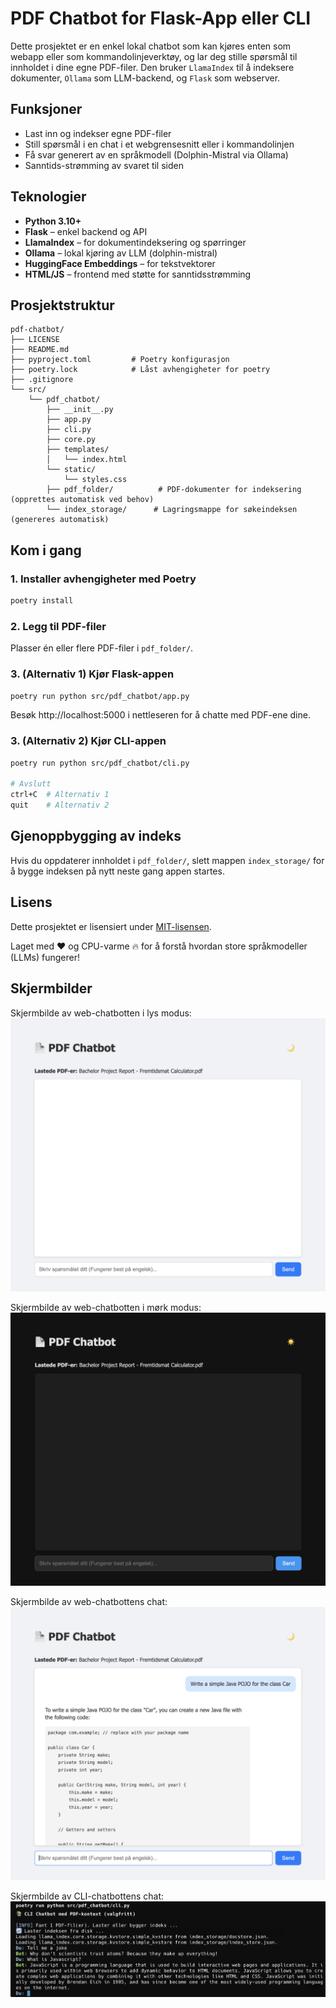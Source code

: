 # PDF Chatbot for Flask-App eller CLI

Dette prosjektet er en enkel lokal chatbot som kan kjøres enten som webapp eller som kommandolinjeverktøy, og lar deg stille spørsmål til innholdet i dine egne PDF-filer. Den bruker `LlamaIndex` til å indeksere dokumenter, `Ollama` som LLM-backend, og `Flask` som webserver.

## Funksjoner

- Last inn og indekser egne PDF-filer
- Still spørsmål i en chat i et webgrensesnitt eller i kommandolinjen
- Få svar generert av en språkmodell (Dolphin-Mistral via Ollama)
- Sanntids-strømming av svaret til siden

## Teknologier

- **Python 3.10+**
- **Flask** – enkel backend og API
- **LlamaIndex** – for dokumentindeksering og spørringer
- **Ollama** – lokal kjøring av LLM (dolphin-mistral)
- **HuggingFace Embeddings** – for tekstvektorer
- **HTML/JS** – frontend med støtte for sanntidsstrømming

## Prosjektstruktur

```text
pdf-chatbot/
├── LICENSE
├── README.md
├── pyproject.toml         # Poetry konfigurasjon
├── poetry.lock            # Låst avhengigheter for poetry
├── .gitignore
└── src/
    └── pdf_chatbot/
        ├── __init__.py
        ├── app.py
        ├── cli.py
        ├── core.py
        ├── templates/
        │   └── index.html
        └── static/
            └── styles.css
        ├── pdf_folder/          # PDF-dokumenter for indeksering (opprettes automatisk ved behov)
        └── index_storage/      # Lagringsmappe for søkeindeksen (genereres automatisk)
```

## Kom i gang

### 1. Installer avhengigheter med Poetry

```bash
poetry install
```

### 2. Legg til PDF-filer

Plasser én eller flere PDF-filer i `pdf_folder/`.

### 3. (Alternativ 1) Kjør Flask-appen

```bash
poetry run python src/pdf_chatbot/app.py
```

Besøk http://localhost:5000 i nettleseren for å chatte med PDF-ene dine.

### 3. (Alternativ 2) Kjør CLI-appen

```bash
poetry run python src/pdf_chatbot/cli.py

# Avslutt
ctrl+C  # Alternativ 1
quit    # Alternativ 2
```

## Gjenoppbygging av indeks

Hvis du oppdaterer innholdet i `pdf_folder/`, slett mappen `index_storage/` for å bygge indeksen på nytt neste gang appen startes.

## Lisens

Dette prosjektet er lisensiert under [MIT-lisensen](LICENSE).

Laget med ❤️ og CPU-varme 🔥 for å forstå hvordan store språkmodeller (LLMs) fungerer!

## Skjermbilder

Skjermbilde av web-chatbotten i lys modus:
![Skjermbilde av chatbotten i lys modus](images/chatbot_light.png)

Skjermbilde av web-chatbotten i mørk modus:
![Skjermbilde av chatbotten i mørk modus](images/chatbot_dark.png)

Skjermbilde av web-chatbottens chat:
![Skjermbilde av chatbottens chat utforming](images/chatbot_chat.png)

Skjermbilde av CLI-chatbottens chat:
![Skjermbilde av chatbottens chat utforming](images/chatbot_cli.png)
